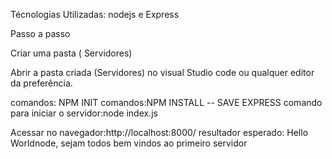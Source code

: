 Técnologias Utilizadas: nodejs  e Express

Passo a passo

Criar uma pasta ( Servidores)


Abrir a pasta criada (Servidores)  no visual Studio code ou qualquer editor da preferência. 


comandos: NPM INIT 
comandos:NPM INSTALL -- SAVE EXPRESS 
comando para iniciar o servidor:node index.js


Acessar no navegador:http://localhost:8000/
resultador esperado:
Hello Worldnode, sejam todos bem vindos ao primeiro servidor
